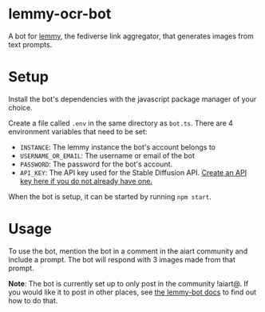 # lemmy-ocr-bot

A bot for [lemmy](https://github.com/LemmyNet/lemmy), the fediverse link aggregator, that generates images from text prompts.

# Setup

Install the bot's dependencies with the javascript package manager of your choice.

Create a file called `.env` in the same directory as `bot.ts`. There are 4 environment variables that need to be set:

- `INSTANCE`: The lemmy instance the bot's account belongs to
- `USERNAME_OR_EMAIL`: The username or email of the bot
- `PASSWORD`: The password for the bot's account.
- `API_KEY`: The API key used for the Stable Diffusion API. [Create an API key here if you do not already have one.](https://replicate.com/)

When the bot is setup, it can be started by running `npm start`.

# Usage

To use the bot, mention the bot in a comment in the aiart community and include a prompt. The bot will respond with 3 images made from that prompt.

**Note**: The bot is currently set up to only post in the community !aiart@<your instance>. If you would like it to post in other places, see [the lemmy-bot docs](https://www.npmjs.com/package/lemmy-bot#federation) to find out how to do that.
